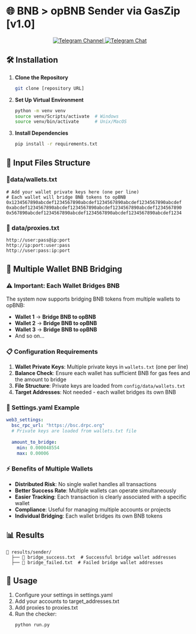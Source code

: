 # 🌐 BNB > opBNB Sender via GasZip [v1.0]

<div align="center">
  
  <p align="center">
    <a href="https://t.me/JamBitPY">
      <img src="https://img.shields.io/badge/Telegram-Channel-blue?style=for-the-badge&logo=telegram" alt="Telegram Channel">
    </a>
    <a href="https://t.me/JamBitChat">
      <img src="https://img.shields.io/badge/Telegram-Chat-blue?style=for-the-badge&logo=telegram" alt="Telegram Chat">
    </a>
  </p>

</div>


## 🛠️ Installation

1. **Clone the Repository**
   ```bash
   git clone [repository URL]
   ```

2. **Set Up Virtual Environment**
   ```bash
   python -m venv venv
   source venv/Scripts/activate  # Windows
   source venv/bin/activate      # Unix/MacOS
   ```

3. **Install Dependencies**
   ```bash
   pip install -r requirements.txt
   ```

## 📝 Input Files Structure

### 📁data/wallets.txt

```plaintext
# Add your wallet private keys here (one per line)
# Each wallet will bridge BNB tokens to opBNB
0x1234567890abcdef1234567890abcdef1234567890abcdef1234567890abcdef
0xabcdef1234567890abcdef1234567890abcdef1234567890abcdef1234567890
0x567890abcdef1234567890abcdef1234567890abcdef1234567890abcdef1234
```

### 📁 data/proxies.txt
```
http://user:pass@ip:port
http://ip:port:user:pass
http://user:pass:ip:port
```

## 🔑 Multiple Wallet BNB Bridging

### ⚠️ Important: Each Wallet Bridges BNB

The system now supports bridging BNB tokens from multiple wallets to opBNB:

- **Wallet 1** → **Bridge BNB to opBNB**
- **Wallet 2** → **Bridge BNB to opBNB**
- **Wallet 3** → **Bridge BNB to opBNB**
- And so on...

### 📋 Configuration Requirements

1. **Wallet Private Keys**: Multiple private keys in `wallets.txt` (one per line)
2. **Balance Check**: Ensure each wallet has sufficient BNB for gas fees and the amount to bridge
3. **File Structure**: Private keys are loaded from `config/data/wallets.txt`
4. **Target Addresses**: Not needed - each wallet bridges its own BNB

### 🔧 Settings.yaml Example

```yaml
web3_settings:
  bsc_rpc_url: "https://bsc.drpc.org"
  # Private keys are loaded from wallets.txt file
  
  amount_to_bridge:
    min: 0.000048554
    max: 0.00006
```

### ⚡ Benefits of Multiple Wallets

- **Distributed Risk**: No single wallet handles all transactions
- **Better Success Rate**: Multiple wallets can operate simultaneously
- **Easier Tracking**: Each transaction is clearly associated with a specific wallet
- **Compliance**: Useful for managing multiple accounts or projects
- **Individual Bridging**: Each wallet bridges its own BNB tokens

## 📊 Results

```plaintext
📁 results/sender/
  ├── 📄 bridge_success.txt  # Successful bridge wallet addresses
  ├── 📄 bridge_failed.txt  # Failed bridge wallet addresses
  ```

## 🚀 Usage


1. Configure your settings in settings.yaml
2. Add your accounts to target_addresses.txt
3. Add proxies to proxies.txt
4. Run the checker:
   ```bash
   python run.py
   ```

